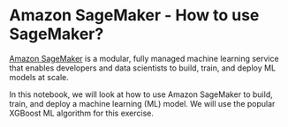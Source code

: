 # Amazon SageMaker - How to use SageMaker?

[Amazon SageMaker](https://aws.amazon.com/sagemaker) is a modular, fully managed machine learning service that enables developers 
and data scientists to build, train, and deploy ML models at scale.

In this notebook, we will look at how to use Amazon SageMaker to build, train, and deploy a machine learning (ML) model. 
We will use the popular XGBoost ML algorithm for this exercise. 